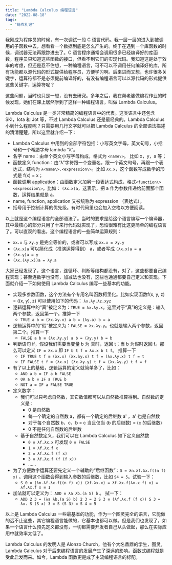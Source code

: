 ```yaml
---
title: "Lambda Calculus 编程语言"
date: "2022-08-18"
tags: 
  - "码农札记"
---
```


我刚成为程序员的时候，有一次调试一段 C 语言代码。我一层一层的进入到被调用的子函数中去，想看看一个数据到底是怎么产生的。终于在遇到一个库函数的时候，调试器无法再跟踪进去了。C 语言程序通常会调用很多已经编译好的库函数，程序员只知道这些函数的接口，但看不到它们的实现代码。我知道这是处于效率的考虑，但还是忍不住想，一种编程语言，可不可以不调用任何编译好的库，所有功能都以源代码的形式提供给程序员，方便学习啊。后来进而又想，也许很多关键字，运算符都不是必须提前编译好的，有没有编程语言可以以源代码的形式提供这些关键字，运算符呢？

这些问题，当时也只是一想，没有去研究。多年之后，我在帮老婆做编程作业的时候发现，她们在课上居然学到了这样一种编程语言，叫做 Lambda Calculus。

Lambda Calculus 是一类非常精简的编程语言中的代表。这类语言中还包含 SKI，Iota 和 Jot 等，不过 Lambda Calculus 还是最经典的。Lambda Calculus 小到什么程度呢？只需要用几行文字就可以把 Lambda Calculus 的全部语法描述的清清楚楚，所以这里就介绍一下：

- Lambda Calculus 中用到的全部字符包括：小写英文字母，英文句号，小括号和一个希腊字母 lambda “λ”。
- 名字 name：由单个英文小写字母构成，格式为 `<name\>`。 比如 x，y，a 等；
- 函数定义 function：由“λ”字符跟一个变量名，跟一个英文句号，再跟一个表达式，结构为 `λ<name\>.<expression\>`。比如 `λx.x`，这个函数写成数学的形式是 f(x) = x；
- 函数调用 application：由函数定义加另一段表达式构成，格式`<function\><expression\>`。比如： `(λx.x)a`，这表示，把 a 作为参数传递给前面那个函数，运算结果就是 a。
- name, function, application 又被统称为 expression （表达式）。
- 括号用于控制计算的优先级。有时代码里也会加入空格以方便阅读。

以上就是这个编程语言的全部语法了。当时的要求是给这个语言编写一个编译器，其中最核心的部分只用了十来行代码就实现了，恐怕很难有比这更简单的编程语言了。可以直观的看出，这个编程语言的一些简单运算规则：

- `λx.x` 与 `λy.y` 是完全等价的，或者可以写成 `λx.x ≡ λy.y`
- `(λx.x)a` 可以简化成（推演运算得到） a，或者写成 `(λx.x)a = a`
- `(λx.y)a = y`
- `(λx.(λy.x))a = λy.a`

大家已经发现了，这个语言，连循环、判断等结构都没有，对了，这些都要自己编程实现；甚至连数字也没有，加减法也没有，这些也通通都要自己定义和实现。下面就介绍一下如何使用 Lambda Calculus 编写一些基本的功能。

- 实现多参数函数，这个方法有个专用名叫函数柯里化。比如实现函数f(x, y, z) = ((x, y), z) 可以使用如下的代码： `λx.λy.λz.xyz`
- 逻辑运算中的“真”被定义为：`TRUE ≡ λx.λy.x`。这里对于“真”的定义是：输入两个参数，返回第一个。推算一下
   - `TRUE a b ≡ (λx.λy.x) a b = (λy.a) b = a`
- 逻辑运算中的“假”被定义为：`FALSE ≡ λx.λy.y`。也就是输入两个参数，返回第二个。推算一下 
   - `FALSE a b ≡ (λx.λy.y) a b = (λy.y) b = b`
- 判断语句 if，假设我们需要当变量 b 为 真时，返回 t；当 b 为假时返回 f。那么可以定义 `IF ≡ λx.x` 即 `IF b t f ≡ λx.x b t f`。 推算一下 
   - `IF TRUE t f ≡ (λx.x) (λx.λy.x) t f = (λx.λy.x) t f = t`
   - `IF FALSE t f ≡ (λx.x) (λx.λy.y) t f = (λx.λy.y) t f = f`
- 有了以上的基础，逻辑运算的定义就简单多了，比如：
   - `AND a b ≡ IF a b FALSE`
   - `OR a b ≡ IF a TRUE b`
   - `NOT a ≡ IF a FALSE TRUE`
- 定义数字：
   - 我们可以只考虑自然数，其它数值都可以从自然数推算得到。自然数的定义是：
      - 0 是自然数
      - 每一个确定的自然数 a，都有一个确定的后继数 a' ，a' 也是自然数
      - 对于每个自然数 b、c，b = c 当且仅当 (b 的后继数) = (c 的后继数)
      - 0 不是任何自然数的后继数
   - 基于自然数定义，我们可以在 Lambda Calculus 如下定义自然数
      - `0 ≡ λf.λx.x` 可发现 `0 ≡ FALSE`
      - `1 ≡ λf.λx.f x`
      - `2 ≡ λf.λx.f (f x)`
      - `3 ≡ λf.λx.f (f (f x))`
      - ……
- 为了方便数字运算还要先定义一个辅助的“后继函数”：`S = λn.λf.λx.f((n f) x)` 。调用这个函数会得到输入参数的后继数，比如 `S4 = 5`。试验一下：
   - `S 0 ≡ (λn.λf.λx.f((n f) x)) (λf.λx.x) = λf.λx.f(λx.x f) x) = λf.λx.f x ≡ 1`
- 加法就可以定义为： `ADD ≡ λa λb.(a S) b` 。 拭一下：
   - `ADD 2 3 = (λa λb.(a S) b) 2 3 = 2 S 3 ≡ (λf.λx.f (f x)) S 3 = λx. S (S x) 3 = S (S 3) = S 4 = 5`

以上是 Lambda Calculus 一些最基本的功能，作为一个图灵完全的语言，它能做的远不止这些，其它编程语言能做的，它基本也都可以做。但是我们也发现了，如果一个语言什么预先定义都没有，一切都需要开发者自己从头做起，那么在实际应用中就效率太低了。

Lambda Calculus 的发明人是 Alonzo Church，他有个大名鼎鼎的学生，图灵。Lambda Calculus 对于后来编程语言的发展产生了深远的影响。函数式编程就是受此启发而来。如今，Lambda 函数更是成了主流编程语言的标配。
